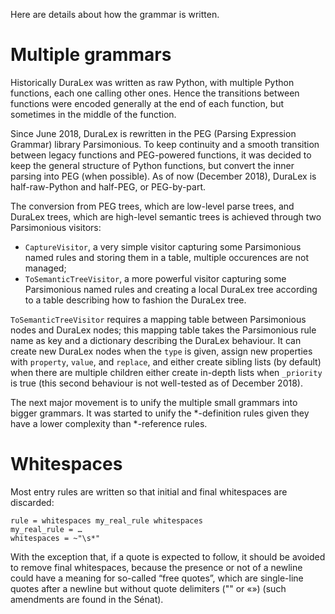 Here are details about how the grammar is written.


Multiple grammars
=================

Historically DuraLex was written as raw Python, with multiple Python functions, each one calling other ones. Hence the transitions between functions were encoded generally at the end of each function, but sometimes in the middle of the function.

Since June 2018, DuraLex is rewritten in the PEG (Parsing Expression Grammar) library Parsimonious. To keep continuity and a smooth transition between legacy functions and PEG-powered functions, it was decided to keep the general structure of Python functions, but convert the inner parsing into PEG (when possible). As of now (December 2018), DuraLex is half-raw-Python and half-PEG, or PEG-by-part.

The conversion from PEG trees, which are low-level parse trees, and DuraLex trees, which are high-level semantic trees is achieved through two Parsimonious visitors:
* `CaptureVisitor`, a very simple visitor capturing some Parsimonious named rules and storing them in a table, multiple occurences are not managed;
* `ToSemanticTreeVisitor`, a more powerful visitor capturing some Parsimonious named rules and creating a local DuraLex tree according to a table describing how to fashion the DuraLex tree.

`ToSemanticTreeVisitor` requires a mapping table between Parsimonious nodes and DuraLex nodes; this mapping table takes the Parsimonious rule name as key and a dictionary describing the DuraLex behaviour. It can create new DuraLex nodes when the `type` is given, assign new properties with `property`, `value`, and `replace`, and either create sibling lists (by default) when there are multiple children either create in-depth lists when `_priority` is true (this second behaviour is not well-tested as of December 2018).

The next major movement is to unify the multiple small grammars into bigger grammars. It was started to unify the *-definition rules given they have a lower complexity than *-reference rules.


Whitespaces
===========

Most entry rules are written so that initial and final whitespaces are discarded:
```
rule = whitespaces my_real_rule whitespaces
my_real_rule = …
whitespaces = ~"\s*"
```

With the exception that, if a quote is expected to follow, it should be avoided to remove final whitespaces, because the presence or not of a newline could have a meaning for so-called “free quotes”, which are single-line quotes after a newline but without quote delimiters ("" or «») (such amendments are found in the Sénat).
